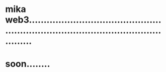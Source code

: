# mika web3...........................................................................................................
# soon........
